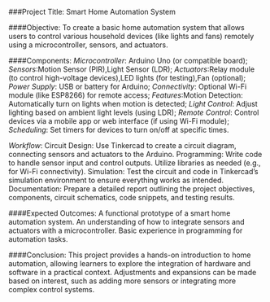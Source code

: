 ###Project Title: Smart Home Automation System


####Objective:
       To create a basic home automation system that allows users to control various household devices (like lights and fans) remotely using a microcontroller, sensors, and actuators.

####Components:
     *Microcontroller*: Arduino Uno (or compatible board);
     *Sensors*:Motion Sensor (PIR),Light Sensor (LDR);
     *Actuators*:Relay module (to control high-voltage devices),LED lights (for testing),Fan (optional);
     *Power Supply*: USB or battery for Arduino;
     *Connectivity*: Optional Wi-Fi module (like ESP8266) for remote access;
     *Features*:Motion Detection: Automatically turn on lights when motion is detected;
     *Light Control*: Adjust lighting based on ambient light levels (using LDR);
     *Remote Control*: Control devices via a mobile app or web interface (if using Wi-Fi module);
     *Scheduling*: Set timers for devices to turn on/off at specific times.

     
*Workflow*:
   Circuit Design: Use Tinkercad to create a circuit diagram, connecting sensors and actuators to the Arduino.
   Programming: Write code to handle sensor input and control outputs. Utilize libraries as needed (e.g., for Wi-Fi connectivity).
   Simulation: Test the circuit and code in Tinkercad’s simulation environment to ensure everything works as intended.
   Documentation: Prepare a detailed report outlining the project objectives, components, circuit schematics, code snippets, and testing results.


####Expected Outcomes:
     A functional prototype of a smart home automation system.
     An understanding of how to integrate sensors and actuators with a microcontroller.
     Basic experience in programming for automation tasks.
 

####Conclusion:
                This project provides a hands-on introduction to home automation, allowing learners to explore the integration of hardware and software in a practical context. Adjustments and expansions can be made based on interest, such as adding more sensors or integrating more complex control systems.

